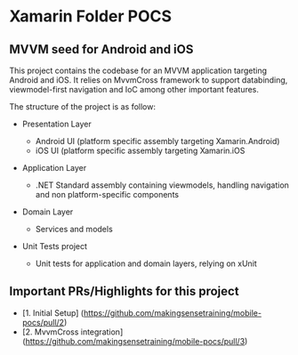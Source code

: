 # Xamarin Folder POCS 

## MVVM seed for Android and iOS

This project contains the codebase for an MVVM application targeting Android and iOS. It relies on MvvmCross framework to support databinding, viewmodel-first navigation and IoC among other important features.

The structure of the project is as follow:

- Presentation Layer
  - Android UI (platform specific assembly targeting Xamarin.Android)
  - iOS UI (platform specific assembly targeting Xamarin.iOS

- Application Layer
  - .NET Standard assembly containing viewmodels, handling navigation and non platform-specific components
  
- Domain Layer
  - Services and models
  
- Unit Tests project
  - Unit tests for application and domain layers, relying on xUnit
  
## Important PRs/Highlights for this project

- [1. Initial Setup] (https://github.com/makingsensetraining/mobile-pocs/pull/2)
- [2. MvvmCross integration] (https://github.com/makingsensetraining/mobile-pocs/pull/3)

